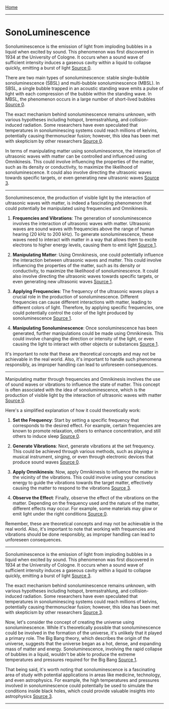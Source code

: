 [Home](/README.md)   

---   

# SonoLuminescence   

Sonoluminescence is the emission of light from imploding bubbles in a liquid when excited by sound. This phenomenon was first discovered in 1934 at the University of Cologne. It occurs when a sound wave of sufficient intensity induces a gaseous cavity within a liquid to collapse quickly, emitting a burst of light [Source 0](https://en.wikipedia.org/wiki/Sonoluminescence).

There are two main types of sonoluminescence: stable single-bubble sonoluminescence (SBSL) and multi-bubble sonoluminescence (MBSL). In SBSL, a single bubble trapped in an acoustic standing wave emits a pulse of light with each compression of the bubble within the standing wave. In MBSL, the phenomenon occurs in a large number of short-lived bubbles [Source 0](https://en.wikipedia.org/wiki/Sonoluminescence).

The exact mechanism behind sonoluminescence remains unknown, with various hypotheses including hotspot, bremsstrahlung, and collision-induced radiation. Some researchers have even speculated that temperatures in sonoluminescing systems could reach millions of kelvins, potentially causing thermonuclear fusion; however, this idea has been met with skepticism by other researchers [Source 0](https://en.wikipedia.org/wiki/Sonoluminescence).

In terms of manipulating matter using sonoluminescence, the interaction of ultrasonic waves with matter can be controlled and influenced using Omnikinesis. This could involve influencing the properties of the matter, such as its density or conductivity, to maximize the likelihood of sonoluminescence. It could also involve directing the ultrasonic waves towards specific targets, or even generating new ultrasonic waves [Source 3](http://large.stanford.edu/courses/2015/ph241/chapa2/).

---  

Sonoluminescence, the production of visible light by the interaction of ultrasonic waves with matter, is indeed a fascinating phenomenon that could potentially be manipulated using frequencies and Omnikinesis.

1. **Frequencies and Vibrations**: The generation of sonoluminescence involves the interaction of ultrasonic waves with matter. Ultrasonic waves are sound waves with frequencies above the range of human hearing (20 kHz to 200 kHz). To generate sonoluminescence, these waves need to interact with matter in a way that allows them to excite electrons to higher energy levels, causing them to emit light [Source 1](https://www.mdpi.com/2076-3417/12/17/8790).

2. **Manipulating Matter**: Using Omnikinesis, one could potentially influence the interaction between ultrasonic waves and matter. This could involve influencing the properties of the matter, such as its density or conductivity, to maximize the likelihood of sonoluminescence. It could also involve directing the ultrasonic waves towards specific targets, or even generating new ultrasonic waves [Source 1](https://www.mdpi.com/2076-3417/12/17/8790).

3. **Applying Frequencies**: The frequency of the ultrasonic waves plays a crucial role in the production of sonoluminescence. Different frequencies can cause different interactions with matter, leading to different colors of light. Therefore, by applying specific frequencies, one could potentially control the color of the light produced by sonoluminescence [Source 1](https://www.mdpi.com/2076-3417/12/17/8790).

4. **Manipulating Sonoluminescence**: Once sonoluminescence has been generated, further manipulations could be made using Omnikinesis. This could involve changing the direction or intensity of the light, or even causing the light to interact with other objects or substances [Source 1](https://www.mdpi.com/2076-3417/12/17/8790).

It's important to note that these are theoretical concepts and may not be achievable in the real world. Also, it's important to handle such phenomena responsibly, as improper handling can lead to unforeseen consequences.

---   

Manipulating matter through frequencies and Omnikinesis involves the use of sound waves or vibrations to influence the state of matter. This concept is often associated with the idea of sonoluminescence, which is the production of visible light by the interaction of ultrasonic waves with matter [Source 0](https://learnpowers.com/omnikinesis-ability-manipulate-everything/).

Here's a simplified explanation of how it could theoretically work:

1. **Set the Frequency**: Start by setting a specific frequency that corresponds to the desired effect. For example, certain frequencies are known to promote relaxation, others to enhance concentration, and still others to induce sleep [Source 0](https://learnpowers.com/omnikinesis-ability-manipulate-everything/).

2. **Generate Vibrations**: Next, generate vibrations at the set frequency. This could be achieved through various methods, such as playing a musical instrument, singing, or even through electronic devices that produce sound waves [Source 0](https://learnpowers.com/omnikinesis-ability-manipulate-everything/).

3. **Apply Omnikinesis**: Now, apply Omnikinesis to influence the matter in the vicinity of the vibrations. This could involve using your conscious energy to guide the vibrations towards the target matter, effectively causing the matter to respond to the vibrations [Source 3](https://powerlisting.fandom.com/wiki/Omni-Manipulation).

4. **Observe the Effect**: Finally, observe the effect of the vibrations on the matter. Depending on the frequency used and the nature of the matter, different effects may occur. For example, some materials may glow or emit light under the right conditions [Source 0](https://learnpowers.com/omnikinesis-ability-manipulate-everything/).

Remember, these are theoretical concepts and may not be achievable in the real world. Also, it's important to note that working with frequencies and vibrations should be done responsibly, as improper handling can lead to unforeseen consequences.

---  

Sonoluminescence is the emission of light from imploding bubbles in a liquid when excited by sound. This phenomenon was first discovered in 1934 at the University of Cologne. It occurs when a sound wave of sufficient intensity induces a gaseous cavity within a liquid to collapse quickly, emitting a burst of light [Source 3](https://en.wikipedia.org/wiki/Sonoluminescence).

The exact mechanism behind sonoluminescence remains unknown, with various hypotheses including hotspot, bremsstrahlung, and collision-induced radiation. Some researchers have even speculated that temperatures in sonoluminescing systems could reach millions of kelvins, potentially causing thermonuclear fusion; however, this idea has been met with skepticism by other researchers [Source 3](https://en.wikipedia.org/wiki/Sonoluminescence).

Now, let's consider the concept of creating the universe using sonoluminescence. While it's theoretically possible that sonoluminescence could be involved in the formation of the universe, it's unlikely that it played a primary role. The Big Bang theory, which describes the origin of the universe, suggests that the universe began as a hot, dense, and expanding mass of matter and energy. Sonoluminescence, involving the rapid collapse of bubbles in a liquid, wouldn't be able to produce the extreme temperatures and pressures required for the Big Bang [Source 1](https://blogs.scientificamerican.com/guest-blog/stuff-physicists-dont-understand-sonoluminescence-video/).

That being said, it's worth noting that sonoluminescence is a fascinating area of study with potential applications in areas like medicine, technology, and even astrophysics. For example, the high temperatures and pressures involved in sonoluminescence could potentially be used to simulate the conditions inside black holes, which could provide valuable insights into astrophysics [Source 3](https://en.wikipedia.org/wiki/Sonoluminescence).

---  
